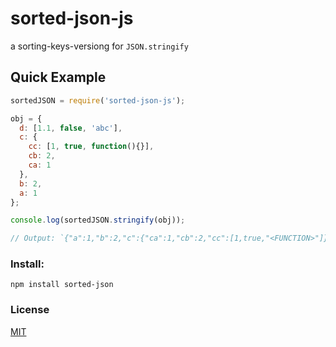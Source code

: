 # sorted-json-js
a sorting-keys-versiong for `JSON.stringify`

## Quick Example

```js
sortedJSON = require('sorted-json-js');

obj = {
  d: [1.1, false, 'abc'],
  c: {
    cc: [1, true, function(){}],
    cb: 2,
    ca: 1
  },
  b: 2,
  a: 1
};

console.log(sortedJSON.stringify(obj));

// Output: `{"a":1,"b":2,"c":{"ca":1,"cb":2,"cc":[1,true,"<FUNCTION>"]},"d":[1.1,false,"abc"]}`
```

### Install:
```shell
npm install sorted-json
```

### License
[MIT](LICENSE)

[downloads-image]: http://img.shields.io/npm/dm/sorted-json.svg

[npm-url]: https://npmjs.org/package/sorted-json
[npm-image]: http://img.shields.io/npm/v/sorted-json.svg